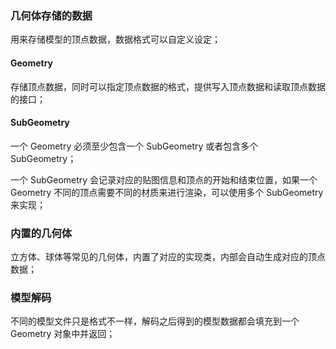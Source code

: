 
### 几何体存储的数据

用来存储模型的顶点数据，数据格式可以自定义设定；

#### Geometry

存储顶点数据，同时可以指定顶点数据的格式，提供写入顶点数据和读取顶点数据的接口；

#### SubGeometry

一个 Geometry 必须至少包含一个 SubGeometry 或者包含多个 SubGeometry；

一个 SubGeometry 会记录对应的贴图信息和顶点的开始和结束位置，如果一个 Geometry 不同的顶点需要不同的材质来进行渲染，可以使用多个 SubGeometry 来实现；

### 内置的几何体

立方体、球体等常见的几何体，内置了对应的实现类，内部会自动生成对应的顶点数据；

### 模型解码

不同的模型文件只是格式不一样，解码之后得到的模型数据都会填充到一个 Geometry 对象中并返回；
